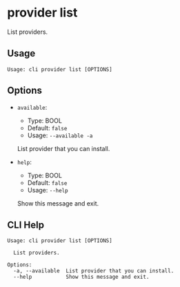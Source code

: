 
# provider list

List providers.

## Usage

```
Usage: cli provider list [OPTIONS]
```

## Options
* `available`:
  * Type: BOOL
  * Default: `false`
  * Usage: `--available
-a`

  List provider that you can install.


* `help`:
  * Type: BOOL
  * Default: `false`
  * Usage: `--help`

  Show this message and exit.



## CLI Help

```
Usage: cli provider list [OPTIONS]

  List providers.

Options:
  -a, --available  List provider that you can install.
  --help           Show this message and exit.
```
